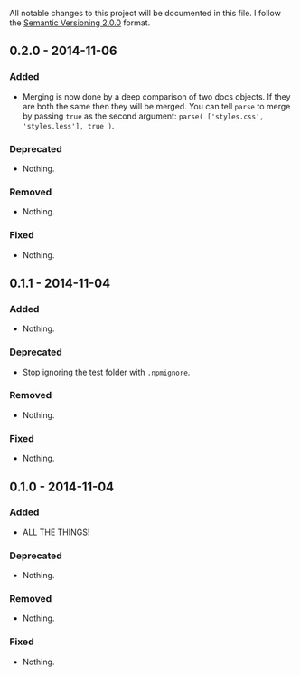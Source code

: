 All notable changes to this project will be documented in this file.
I follow the [Semantic Versioning 2.0.0](http://semver.org/) format.


## 0.2.0 - 2014-11-06

### Added
- Merging is now done by a deep comparison of two docs objects. If they are both
  the same then they will be merged. You can tell `parse` to merge by passing
  `true` as the second argument: `parse( ['styles.css', 'styles.less'], true )`.

### Deprecated
- Nothing.

### Removed
- Nothing.

### Fixed
- Nothing.


## 0.1.1 - 2014-11-04

### Added
- Nothing.

### Deprecated
- Stop ignoring the test folder with `.npmignore`.

### Removed
- Nothing.

### Fixed
- Nothing.


## 0.1.0 - 2014-11-04

### Added
- ALL THE THINGS!

### Deprecated
- Nothing.

### Removed
- Nothing.

### Fixed
- Nothing.
